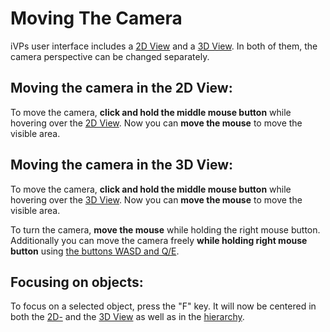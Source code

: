 # Moving The Camera

iVPs user interface includes a [2D View](../user-interface/the-2d-view.md) and a [3D View](../user-interface/the-3d-view.md). In both of them, the camera perspective can be changed separately.

## Moving the camera in the 2D View:

To move the camera, **click and hold the middle mouse button** while hovering over the [2D View](../user-interface/the-2d-view.md). Now you can **move the mouse** to move the visible area.

## Moving the camera in the 3D View:

To move the camera, **click and hold the middle mouse button** while hovering over the [3D View](../user-interface/the-3d-view.md). Now you can **move the mouse** to move the visible area.

To turn the camera, **move the mouse** while holding the right mouse button. Additionally you can move the camera freely **while holding right mouse button** using [the buttons WASD and Q/E](../keyboard-shortcuts.md#3d-camera-control).

## Focusing on objects:

To focus on a selected object, press the "F" key. It will now be centered in both the [2D-](../user-interface/the-2d-view.md) and the [3D View](../user-interface/the-3d-view.md) as well as in the [hierarchy](../getting-started/moving-the-camera.md).